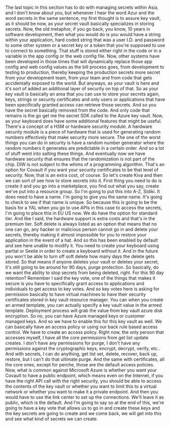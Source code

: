 The last topic in this section has to do with managing secrets within Asia, and I don't know about
you, but whenever I hear the word Azur and the word secrets in the same sentence, my first thought
is to assure key vault, as it should be now, as your secret vault basically specializes in storing
secrets.
Now, the old metaphor, if you go back, you know, 10 years in software development, then what you
would do is you would have a string within your application, hard coded string that was a user I.D.
and password to some other system or a secret key or a token that you're supposed to use to connect
to something.
That stuff is stored either right in the code or in a variable in the app config or the web config file.
Now, other systems have been developed in those times that will dynamically replace those app config
and web config values as the bill process goes, from development to testing to production, thereby
keeping the production secrets more secret from your development team, from your team and from code
that gets accidentally exposed to the world.
But anyways, as your vault is here and it's sort of added an additional layer of security on top of
that.
So as your key vault is basically an area that you can use to store your secrets again, keys, strings
or security certificates and only users or applications that have been specifically granted access can
retrieve those secrets.
And so you have the secret basically removed from the code.
And only code that remains is the go get me the secret SDK called to the Azure key vault.
Now, as your keyboard does have some additional features that might be useful.
There's a concept of a HSM or hardware security module.
A hardware security module is a piece of hardware that is used for generating random numbers effectively
that make security more secure.
The one of the worst things you can do in security is have a random number generator where the random
numbers it generates are predictable in a certain order.
And so a lot of stuff went into salting these things.
And eventually now we have hardware security that ensures that the randomization is not part of the
chip.
DIW is not subject to the whims of a programming algorithm.
That's an option for Covault if you want your security certificates to be that level of security.
Now, that is an extra cost, of course.
So let's create Kiva and then we can sort of see how to store secrets into it.
First thing you need to do is create it and you go into a marketplace, you find out what you say,
create we've put into a resource group.
So I'm going to put this into A-Z, Sidiki.
It does need to have a name.
I'm going to give you the same name.
It's going to check to see if that name is unique.
So because this is going to be the basis for a YAL when you go to use APIs in this case to access the
secrets, I'm going to place this in EU US now.
We do have the option for standard tier.
And like I said, the hardware support is extra costs and that's in the premium tier.
Soft delete is always listed as an option that means that no one can go, any hacker or malicious person
cannot go in and delete your secrets, thereby making it almost impossible for you to restore your application
in the event of a hat.
And so this has been enabled by default and see here unable to modify it.
You need to create your keyboard using partial or Seelie in order to create a keyboard without it.
And in the future you won't be able to turn off soft delete how many days the delete gets stored.
So that means if anyone deletes your vault or deletes your secret, it's still going to be around for
90 days, purge protection.
So basically, do we want the ability to stop secrets from being deleted, right.
For this 90 day retention?
Remember I said the key vote, one of the things that makes it secure is you have to specifically grant
access to applications and individuals to get access to key votes.
And so key votes here is asking for permission basically to have virtual machines to have their security
certificates stored in key vault resource manager.
You can when you create an armed template, you can actually specify a key vault value in the armed
template.
Deployment process will grab the value from key vault azure disk encryption.
So no, you can have Azure managed keys or customer managed keys.
And so we have to enable this for this key vault as well.
We can basically have an access policy or using our back rule based access control.
We have to create an access policy.
Right now, the only person that accesses myself, I have all the core permissions from get list update
creates.
I don't have any permissions for purge, I don't have any permissions against the cryptographic keys,
encrypt, decrypt, verify, etc..
And with secrets, I can do anything, get list set, delete, recover, back up, restore, but I can't
do that ultimate purge.
And the same with certificates, all the core ones, except for perche, those are the default access
policies.
Now, what is common against Microsoft Azure is whether you want your Covault to have a public endpoint,
which means even on the Internet, if you have the right API call with the right security, you should
be able to access the contents of the key vault or whether you want to limit this to a virtual network
or whether you want to make it a private endpoint.
And then you would have to use the link center to set up the connections.
We'll leave it as public, which is the default.
And I'm going to say so at the end of this, we're going to have a key vote that allows us to go in
and create these keys and the key secrets are going to create and we come back, we will get into this
and see what kind of secrets we can create.
